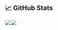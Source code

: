 ## &#x1f4c8; GitHub Stats

<a href="https://github.com/jcatama">
  <img align="center" src="https://github-readme-stats.vercel.app/api?username=jcatama&theme=vue&count_private=true&show_icons=true&line_height=27" />
</a>
<a href="https://github.com/jcatama">
  <img align="center" src="https://github-readme-stats.vercel.app/api/top-langs/?username=jcatama&theme=vue&hide=css&langs_count=3&card_width=305" />
</a>

<!--
<a href="https://github.com/jcatama/buddyboss-extended-addon">
  <img align="center" src="https://github-readme-stats.vercel.app/api/pin/?username=jcatama&repo=buddyboss-extended-addon&theme=vue" />
</a>
<a href="https://github.com/jcatama/magento2-order-transfer">
  <img align="center" src="https://github-readme-stats.vercel.app/api/pin/?username=jcatama&repo=magento2-order-transfer&theme=vue" />
</a>
-->
